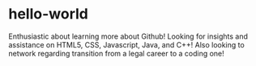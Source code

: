# hello-world
Enthusiastic about learning more about Github!  Looking for insights and assistance on HTML5, CSS, Javascript, Java, and C++!  Also looking to network regarding transition from a legal career to a coding one!
